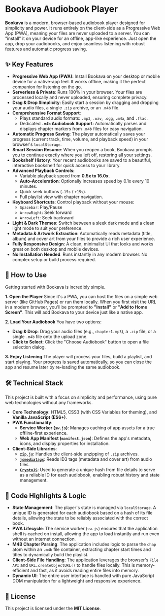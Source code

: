 # Bookava Audiobook Player

**Bookava** is a modern, browser-based audiobook player designed for simplicity and power. It runs entirely on the client-side as a Progressive Web App (PWA), meaning your files are never uploaded to a server. You can "install" it on your device for an offline, app-like experience. Just open the app, drop your audiobooks, and enjoy seamless listening with robust features and automatic progress saving.

## ✨ Key Features

*   **Progressive Web App (PWA)**: Install Bookava on your desktop or mobile device for a native-app feel. It works offline, making it the perfect companion for listening on the go.
*   **Serverless & Private**: Runs 100% in your browser. Your files are processed locally and never uploaded, ensuring complete privacy.
*   **Drag & Drop Simplicity**: Easily start a session by dragging and dropping your audio files, a single `.zip` archive, or an `.m4b` file.
*   **Comprehensive Format Support**:
    *   Plays standard audio formats: `.mp3`, `.wav`, `.ogg`, `.m4a`, and `.flac`.
    *   Dedicated **`.m4b` Audiobook Support**: Automatically parses and displays chapter markers from `.m4b` files for easy navigation.
*   **Automatic Progress Saving**: The player automatically saves your progress (current track, time, volume, and playback speed) in your browser's `localStorage`.
*   **Smart Session Resume**: When you reopen a book, Bookava prompts you to continue exactly where you left off, restoring all your settings.
*   **Bookshelf History**: Your recent audiobooks are saved to a beautiful, interactive bookshelf for quick access to your library.
*   **Advanced Playback Controls**:
    *   Variable playback speed from **0.5x to 16.0x**.
    *   **Auto-Acceleration**: Optionally increases speed by 0.1x every 10 minutes.
    *   Quick seek buttons (`-15s` / `+15s`).
    *   Full playlist view with chapter navigation.
*   **Keyboard Shortcuts**: Control playback without your mouse:
    *   `Spacebar`: Play/Pause
    *   `ArrowRight`: Seek forward
    *   `ArrowLeft`: Seek backward
*   **Light & Dark Themes**: Switch between a sleek dark mode and a clean light mode to suit your preference.
*   **Metadata & Artwork Extraction**: Automatically reads metadata (title, album) and cover art from your files to provide a rich user experience.
*   **Fully Responsive Design**: A clean, minimalist UI that looks and works great on both desktop and mobile devices.
*   **No Installation Needed**: Runs instantly in any modern browser. No complex setup or build process required.

## 🚀 How to Use

Getting started with Bookava is incredibly simple.

**1. Open the Player**
Since it's a PWA, you can host the files on a simple web server (like GitHub Pages) or run them locally. When you first visit the URL in a modern browser, you'll be prompted to **"Install"** or **"Add to Home Screen"**. This will add Bookava to your device just like a native app.

**2. Load Your Audiobook**
You have two options:
*   **Drag & Drop**: Drag your audio files (e.g., `chapter1.mp3`), a `.zip` file, or a single `.m4b` file onto the upload zone.
*   **Click to Select**: Click the "Choose Audiobook" button to open a file selection dialog.

**3. Enjoy Listening**
The player will process your files, build a playlist, and start playing. Your progress is saved automatically, so you can close the app and resume later by re-loading the same audiobook.

## 🛠️ Technical Stack

This project is built with a focus on simplicity and performance, using pure web technologies without any frameworks.

*   **Core Technology**: HTML5, CSS3 (with CSS Variables for theming), and **Vanilla JavaScript (ES6+)**.
*   **PWA Functionality**:
    *   **Service Worker (`sw.js`)**: Manages caching of app assets for a true offline-first experience.
    *   **Web App Manifest (`manifest.json`)**: Defines the app's metadata, icons, and display properties for installation.
*   **Client-Side Libraries**:
    *   [**`zip.js`**](https://gildas-lormeau.github.io/zip.js/): Handles the client-side unzipping of `.zip` archives.
    *   [**`jsmediatags`**](https://github.com/aadsm/jsmediatags): Reads ID3 tags (metadata and cover art) from audio files.
    *   [**`CryptoJS`**](https://cryptojs.gitbook.io/docs/): Used to generate a unique hash from file details to serve as a reliable ID for each audiobook, enabling robust history and state management.

## 🧠 Code Highlights & Logic

*   **State Management**: The player's state is managed via `localStorage`. A unique ID is generated for each audiobook based on a hash of its file details, allowing the state to be reliably associated with the correct book.
*   **PWA Lifecycle**: The service worker (`sw.js`) ensures that the application shell is cached on install, allowing the app to load instantly and run even without an internet connection.
*   **M4B Chapter Parsing**: The application includes logic to parse the `chap` atom within an `.m4b` file container, extracting chapter start times and titles to dynamically build the playlist.
*   **Client-Side File Handling**: The application leverages the browser's `File API` and `URL.createObjectURL()` to handle files locally. This is memory-efficient and fast, as it avoids reading entire files into memory.
*   **Dynamic UI**: The entire user interface is handled with pure JavaScript DOM manipulation for a lightweight and responsive experience.

## 📄 License

This project is licensed under the **MIT License**.
```
